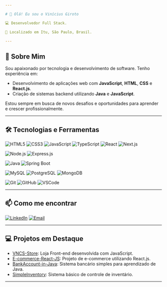 ```yaml
---

# 👋 Olá! Eu sou o Vinícius Giroto

💻 Desenvolvedor Full Stack.

📍 Localizado em Itu, São Paulo, Brasil.

---
```


## 🚀 Sobre Mim

Sou apaixonado por tecnologia e desenvolvimento de software. Tenho experiência em:

* Desenvolvimento de aplicações web com **JavaScript**, **HTML**, **CSS** e **React.js**.
* Criação de sistemas backend utilizando **Java** e **JavaScript**.

Estou sempre em busca de novos desafios e oportunidades para aprender e crescer profissionalmente.

---

## 🛠️ Tecnologias e Ferramentas

![HTML5](https://img.shields.io/badge/HTML5-E34F26?style=for-the-badge&logo=html5&logoColor=white)
![CSS3](https://img.shields.io/badge/CSS3-1572B6?style=for-the-badge&logo=css3&logoColor=white)
![JavaScript](https://img.shields.io/badge/JavaScript-F7DF1E?style=for-the-badge&logo=javascript&logoColor=black)
![TypeScript](https://img.shields.io/badge/TypeScript-007ACC?style=for-the-badge&logo=typescript&logoColor=white)
![React](https://img.shields.io/badge/React-20232A?style=for-the-badge&logo=react&logoColor=61DAFB)
![Next.js](https://img.shields.io/badge/Next.js-000000?style=for-the-badge&logo=nextdotjs&logoColor=white)

![Node.js](https://img.shields.io/badge/Node.js-339933?style=for-the-badge&logo=nodedotjs&logoColor=white)
![Express.js](https://img.shields.io/badge/Express.js-000000?style=for-the-badge&logo=express&logoColor=white)

![Java](https://img.shields.io/badge/Java-ED8B00?style=for-the-badge&logo=java&logoColor=white)
![Spring Boot](https://img.shields.io/badge/Spring_Boot-6DB33F?style=for-the-badge&logo=spring-boot&logoColor=white)

![MySQL](https://img.shields.io/badge/MySQL-4479A1?style=for-the-badge&logo=mysql&logoColor=white)
![PostgreSQL](https://img.shields.io/badge/PostgreSQL-336791?style=for-the-badge&logo=postgresql&logoColor=white)
![MongoDB](https://img.shields.io/badge/MongoDB-47A248?style=for-the-badge&logo=mongodb&logoColor=white)

![Git](https://img.shields.io/badge/Git-F05032?style=for-the-badge&logo=git&logoColor=white)
![GitHub](https://img.shields.io/badge/GitHub-181717?style=for-the-badge&logo=github&logoColor=white)
![VSCode](https://img.shields.io/badge/VS_Code-007ACC?style=for-the-badge&logo=visual-studio-code&logoColor=white)

---

## 📫 Como me encontrar

[![LinkedIn](https://img.shields.io/badge/LinkedIn-0077B5?style=for-the-badge\&logo=linkedin\&logoColor=white)](https://www.linkedin.com/in/viniciusgiroto/)
[![Email](https://img.shields.io/badge/Email-D14836?style=for-the-badge\&logo=gmail\&logoColor=white)](mailto:vncsgiroto@gmail.com)

---

## 💻 Projetos em Destaque

* [VNCS-Store](https://vncsgiroto.github.io/VNCS-Store/): Loja Front-end desenvolvida com JavaScript.
* [E-commerce-React-JS](https://github.com/VncsGiroto/E-commerce-React-JS): Projeto de e-commerce utilizando React.js.
* [BankAccount-in-Java](https://github.com/VncsGiroto/BankAccount-in-Java): Sistema bancário simples para aprendizado de Java.
* [SimpleInventory](https://github.com/VncsGiroto/SimpleInventory): Sistema básico de controle de inventário.

---
